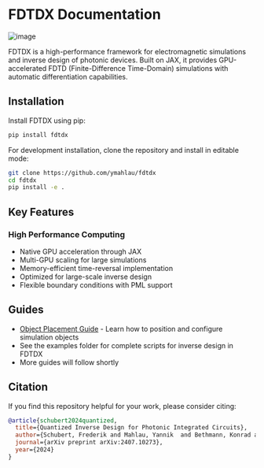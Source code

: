 # FDTDX Documentation

![image](img/logo.png)

FDTDX is a high-performance framework for electromagnetic simulations and inverse design of photonic devices. Built on JAX, it provides GPU-accelerated FDTD (Finite-Difference Time-Domain) simulations with automatic differentiation capabilities.

## Installation

Install FDTDX using pip:

```bash
pip install fdtdx
```

For development installation, clone the repository and install in editable mode:

```bash
git clone https://github.com/ymahlau/fdtdx
cd fdtdx
pip install -e .
```

## Key Features

### High Performance Computing
- Native GPU acceleration through JAX
- Multi-GPU scaling for large simulations 
- Memory-efficient time-reversal implementation
- Optimized for large-scale inverse design
- Flexible boundary conditions with PML support

## Guides

- [Object Placement Guide](tutorials/object_placement.md) - Learn how to position and configure simulation objects
- See the examples folder for complete scripts for inverse design in FDTDX
- More guides will follow shortly

## Citation

If you find this repository helpful for your work, please consider citing:

```bibtex
@article{schubert2024quantized,
  title={Quantized Inverse Design for Photonic Integrated Circuits},
  author={Schubert, Frederik and Mahlau, Yannik  and Bethmann, Konrad and Hartmann, Fabian and Caspary, Reinhard and Munderloh, Marco and Ostermann, J{\"o}rn and Rosenhahn, Bodo},
  journal={arXiv preprint arXiv:2407.10273},
  year={2024}
}
```

